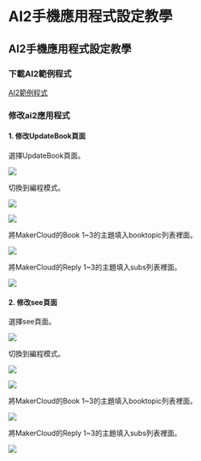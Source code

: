 # AI2手機應用程式設定教學

## AI2手機應用程式設定教學

### 下載AI2範例程式

[AI2範例程式](https://github.com/kittenbothk/kittenbothk/raw/master/Kits/booksharing/booksharing\_edu\_samplecode.aia)

### 修改ai2應用程式

#### 1. 修改UpdateBook頁面

選擇UpdateBook頁面。

![](https://kittenbothk.readthedocs.io/en/latest/\_images/updatebook.png)

切換到編程模式。

![](https://kittenbothk.readthedocs.io/en/latest/\_images/app2.png)

![](https://kittenbothk.readthedocs.io/en/latest/\_images/app3.png)

將MakerCloud的Book 1\~3的主題填入booktopic列表裡面。

![](https://kittenbothk.readthedocs.io/en/latest/\_images/app4.png)

將MakerCloud的Reply 1\~3的主題填入subs列表裡面。

![](https://kittenbothk.readthedocs.io/en/latest/\_images/app5.png)

#### 2. 修改see頁面

選擇see頁面。

![](https://kittenbothk.readthedocs.io/en/latest/\_images/see.png)

切換到編程模式。

![](https://kittenbothk.readthedocs.io/en/latest/\_images/app6.png)

![](https://kittenbothk.readthedocs.io/en/latest/\_images/app7.png)

將MakerCloud的Book 1\~3的主題填入booktopic列表裡面。

![](https://kittenbothk.readthedocs.io/en/latest/\_images/app8.png)

將MakerCloud的Reply 1\~3的主題填入subs列表裡面。

![](https://kittenbothk.readthedocs.io/en/latest/\_images/app9.png)
